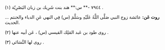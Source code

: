٧٩٤٤ -** س:** هند بنت شَرِيك بن زبان البَصْرِيّة (١) .

**روت عَن:** عائشة زوج النبي صَلَّى اللَّهُ عَلَيْهِ وسَلَّمَ (س) فِي النهي عَنِ الدباء والحنتم ... الحديث.

روى طود بن عَبد المَلِك القيسي (س) ، عَن أبيه عنها (٢) .

روى لها النَّسَائي (٣) .